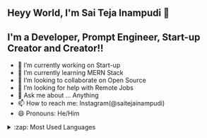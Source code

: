## Heyy World, I'm Sai Teja Inampudi 👋

## I'm a Developer, Prompt Engineer, Start-up Creator and Creator!!


- 🔭 I’m currently working on Start-up
- 🌱 I’m currently learning MERN Stack
- 👯 I’m looking to collaborate on Open Source
- 🤔 I’m looking for help with Remote Jobs
- 💬 Ask me about ... Anything
- 📫 How to reach me: Instagram(@saitejainampudi)
- 😄 Pronouns: He/Him

<details>
  <summary>:zap: Most Used Languages</summary>

<img align="left" alt="Anna's GitHub Top Languages" src="https://github-readme-stats.vercel.app/api/top-langs/?username=arsentieva" />

</details>

[linkedin]: https://linkedin.com/in/saitejainampudi
[instagram]: https://www.instagram.com/saitejainampudi/
[youtube]: https://www.youtube.com/@saitejainampudi4272


